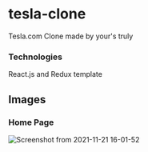 <!-- @format -->

# tesla-clone

Tesla.com Clone made by your's truly

### Technologies

React.js and Redux template

## Images

### Home Page
![Screenshot from 2021-11-21 16-01-52](https://user-images.githubusercontent.com/92284392/142778986-34564338-f560-4c69-b074-7661587b7f14.png)
